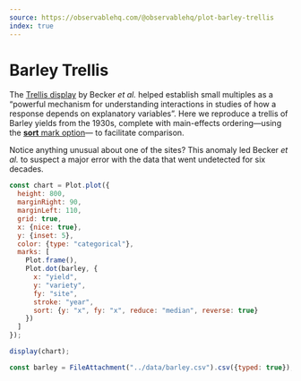 ```yaml
---
source: https://observablehq.com/@observablehq/plot-barley-trellis
index: true
---
```


# Barley Trellis

The [Trellis display](https://www.jstor.org/stable/1390777) by Becker _et al._ helped establish small multiples as a “powerful mechanism for understanding interactions in studies of how a response depends on explanatory variables”. Here we reproduce a trellis of Barley yields from the 1930s, complete with main-effects ordering—using the [**sort** mark option](https://observablehq.com/plot/features/scales#sort-mark-option)— to facilitate comparison.

Notice anything unusual about one of the sites? This anomaly led Becker _et al._ to suspect a major error with the data that went undetected for six decades.

```js echo
const chart = Plot.plot({
  height: 800,
  marginRight: 90,
  marginLeft: 110,
  grid: true,
  x: {nice: true},
  y: {inset: 5},
  color: {type: "categorical"},
  marks: [
    Plot.frame(),
    Plot.dot(barley, {
      x: "yield",
      y: "variety",
      fy: "site",
      stroke: "year",
      sort: {y: "x", fy: "x", reduce: "median", reverse: true}
    })
  ]
});

display(chart);
```

```js echo
const barley = FileAttachment("../data/barley.csv").csv({typed: true});
```
